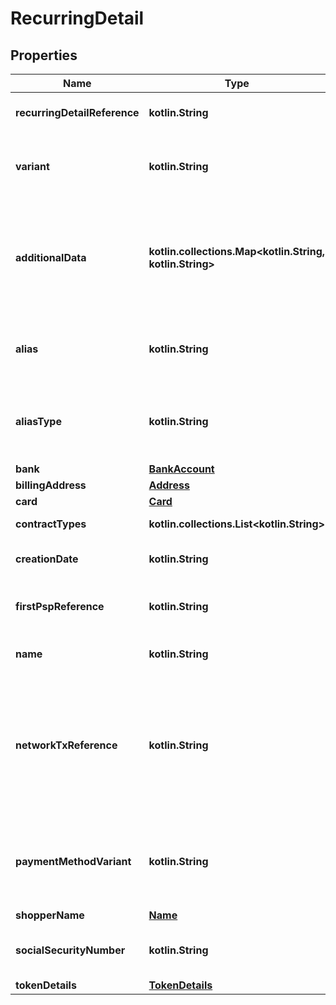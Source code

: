 
# RecurringDetail

## Properties
Name | Type | Description | Notes
------------ | ------------- | ------------- | -------------
**recurringDetailReference** | **kotlin.String** | The reference that uniquely identifies the recurring detail. | 
**variant** | **kotlin.String** | The payment method, such as “mc\&quot;, \&quot;visa\&quot;, \&quot;ideal\&quot;, \&quot;paypal\&quot;. | 
**additionalData** | **kotlin.collections.Map&lt;kotlin.String, kotlin.String&gt;** | This field contains additional data, which may be returned in a particular response.  The additionalData object consists of entries, each of which includes the key and value. |  [optional]
**alias** | **kotlin.String** | The alias of the credit card number.  Applies only to recurring contracts storing credit card details |  [optional]
**aliasType** | **kotlin.String** | The alias type of the credit card number.  Applies only to recurring contracts storing credit card details. |  [optional]
**bank** | [**BankAccount**](BankAccount.md) |  |  [optional]
**billingAddress** | [**Address**](Address.md) |  |  [optional]
**card** | [**Card**](Card.md) |  |  [optional]
**contractTypes** | **kotlin.collections.List&lt;kotlin.String&gt;** | Types of recurring contracts. |  [optional]
**creationDate** | **kotlin.String** | The date when the recurring details were created. |  [optional]
**firstPspReference** | **kotlin.String** | The &#x60;pspReference&#x60; of the first recurring payment that created the recurring detail. |  [optional]
**name** | **kotlin.String** | An optional descriptive name for this recurring detail. |  [optional]
**networkTxReference** | **kotlin.String** | Returned in the response if you are not tokenizing with Adyen and are using the Merchant-initiated transactions (MIT) framework from Mastercard or Visa.  This contains either the Mastercard Trace ID or the Visa Transaction ID. |  [optional]
**paymentMethodVariant** | **kotlin.String** | The  type or sub-brand of a payment method used, e.g. Visa Debit, Visa Corporate, etc. For more information, refer to [PaymentMethodVariant](https://docs.adyen.com/development-resources/paymentmethodvariant). |  [optional]
**shopperName** | [**Name**](Name.md) |  |  [optional]
**socialSecurityNumber** | **kotlin.String** | A shopper&#39;s social security number (only in countries where it is legal to collect). |  [optional]
**tokenDetails** | [**TokenDetails**](TokenDetails.md) |  |  [optional]



